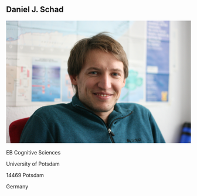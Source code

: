 ## Daniel J. Schad

![](images/Foto_Daniel.jpg?raw=true)

EB Cognitive Sciences

University of Potsdam

14469 Potsdam

Germany
